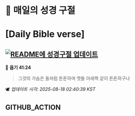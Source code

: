 # 🙏 매일의 성경 구절
# [Daily Bible verse]
## [![README에 성경구절 업데이트](https://github.com/DONGSUKA/first_test/actions/workflows/update-readme-bible.yml/badge.svg)](https://github.com/DONGSUKA/first_test/actions/workflows/update-readme-bible.yml)
<!-- START_BIBLE_VERSE -->
📖 **욥기 41:24**
> 그것의 가슴은 돌처럼 튼튼하며 맷돌 아래짝 같이 튼튼하구나

🕊️ _업데이트 시각: 2025-08-18 02:40:39 KST_
  <!-- END_BIBLE_VERSE -->
## GITHUB_ACTION
